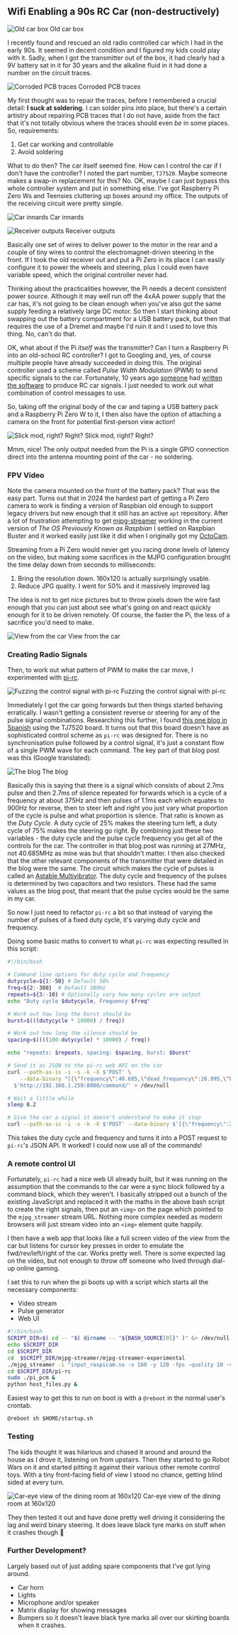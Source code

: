 ## Wifi Enabling a 90s RC Car (non-destructively)

![Old car box](img/IMG20240625100305.jpg)
Old car box

I recently found and rescued an old radio controlled car which I had in the early 90s. It seemed in decent condition and I figured my kids could play with it. Sadly, when I got the transmitter out of the box, it had clearly had a 9V battery sat in it for 30 years and the alkaline fluid in it had done a number on the circuit traces.

![Corroded PCB traces](img/IMG20240625100139.jpg)
Corroded PCB traces

My first thought was to repair the traces, before I remembered a crucial detail: **I suck at soldering.** I can solder pins into place, but there's a certain artistry about repairing PCB traces that I do not have, aside from the fact that it's not totally obvious where the traces should even *be* in some places. So, requirements:

1. Get car working and controllable
2. Avoid soldering

What to do then? The car itself seemed fine. How can I control the car if I don't have the controller? I noted the part number, `TJ7520`. Maybe someone makes a swap-in replacement for this? No. OK, maybe I can just bypass this whole controller system and put in something else. I've got Raspberry Pi Zero Ws and Teensies cluttering up boxes around my office. The outputs of the receiving circuit were pretty simple.

![Car innards](img/IMG20240615215046.jpg)
Car innards

![Receiver outputs](img/IMG20240615215544.jpg)
Receiver outputs

Basically one set of wires to deliver power to the motor in the rear and a couple of tiny wires to control the electromagnet-driven steering in the front. If I took the old receiver out and put a Pi Zero in its place I can easily configure it to power the wheels and steering, plus I could even have variable speed, which the original controller never had.

Thinking about the practicalities however, the Pi needs a decent consistent power source. Although it may well run off the 4xAA power supply that the car has, it's not going to be clean enough when you've also got the same supply feeding a relatively large DC motor. So then I start thinking about swapping out the battery compartment for a USB battery pack, but then that requires the use of a Dremel and maybe I'd ruin it and I used to love this thing. No, can't do that.

OK, what about if the Pi *itself* was the transmitter? Can I turn a Raspberry Pi into an old-school RC controller? I got to Googling and, yes, of course multiple people have already succeeded in doing this. The original controller used a scheme called *Pulse Width Modulation* (PWM) to send specific signals to the car. Fortunately, 10 years ago [someone](https://brskari.wordpress.com/2014/06/02/turn-your-raspberry-pi-into-a-radio-controller-for-rc-vehicles/) had [written the software](http://www.github.com/bskari/pi-rc) to produce RC car signals. I just needed to work out what combination of control messages to use.

So, taking off the original body of the car and taping a USB battery pack and a Raspberry Pi Zero W to it, I then also have the option of attaching a camera on the front for potential first-person view action!

![Slick mod, right? Right?](img/IMG20240624153204.jpg)
Slick mod, right? Right?

Mmm, nice! The only output needed from the Pi is a single GPIO connection direct into the antenna mounting point of the car - no soldering.

### FPV Video

Note the camera mounted on the front of the battery pack? That was the easy part. Turns out that in 2024 the hardest part of getting a Pi Zero camera to work is finding a version of Raspbian old enough to support legacy drivers but new enough that it still has an active `apt` repository. After a lot of frustration attempting to get [mjpg-streamer](https://github.com/jacksonliam/mjpg-streamer) working in the current version of *The OS Previously Known as Raspbian* I settled on Raspbian Buster and it worked easily just like it did when I originally got my [OctoCam](https://shop.pimoroni.com/products/octocam-pi-zero-w-project-kit?variant=41224005898).

Streaming from a Pi Zero would never get you racing drone levels of latency on the video, but making some sacrifices in the MJPG configuration brought the time delay down from seconds to milliseconds:

1. Bring the resolution down. 160x120 is actually surprisingly usable.
2. Reduce JPG quality. I went for 50% and it massively improved lag

The idea is not to get nice pictures but to throw pixels down the wire fast enough that you can just about see what's going on and react quickly enough for it to be driven remotely. Of course, the faster the Pi, the less of a sacrifice you'd need to make.

![View from the car](img/image-20240625120743736.png)
View from the car

### Creating Radio Signals

Then, to work out what pattern of PWM to make the car move, I experimented with [pi-rc](https://github.com/bskari/pi-rc). 

![Fuzzing the control signal with pi-rc](img/image-20240625112843462.png)
Fuzzing the control signal with pi-rc

Immediately I got the car going forwards but then things started behaving erratically. I wasn't getting a consistent reverse or steering for any of the pulse signal combinations. Researching this further, I found [this one blog in Spanish](https://reparar-cochesrc.blogspot.com/2015/12/emisora-nikko-de-6-funciones-y.html) using the TJ7520 board. It turns out that this board doesn't have as sophisticated control scheme as `pi-rc` was designed for. There is no synchronisation pulse followed by a control signal, it's just a constant flow of a single PWM wave for each command. The key part of that blog post was this (Google translated):

![The blog](img/image-20240625113407018.png)
The blog

Basically this is saying that there is a signal which consists of about 2.7ms pulse and then 2.7ms of silence repeated for forwards which is a cycle of a frequency at about 375Hz and then pulses of 1.1ms each which equates to 900Hz for reverse, then to steer left and right you just vary what proportion of the cycle is pulse and what proportion is silence. That ratio is known as the *Duty Cycle*. A duty cycle of 25% makes the steering turn left, a duty cycle of 75% makes the steering go right. By combining just these two variables - the duty cycle and the pulse cycle frequency you get all of the controls for the car. The controller in that blog post was running at 27MHz, not 40.685MHz as mine was but that shouldn't matter. I then also checked that the other relevant components of the transmitter that were detailed in the blog were the same. The circuit which makes the cycle of pulses is called an [Astable Multivibrator](https://www.electronics-tutorials.ws/waveforms/astable.html). The duty cycle and frequency of the pulses is determined by two capacitors and two resistors. These had the same values as the blog post, that meant that the pulse cycles would be the same in my car.

So now I just need to refactor `pi-rc` a bit so that instead of varying the number of pulses of a fixed duty cycle, it's varying duty cycle and frequency.

Doing some basic maths to convert to what `pi-rc` was expecting resulted in this script:

```bash
#!/bin/bash

# Command line options for duty cycle and frequency
dutycycle=${1:-50} # Default 50%
freq=${2:-380}  # Default 380Hz
repeats=${3:-10} # Optionally vary how many cycles are output
echo "Duty cycle $dutycycle, Frequency $freq"

# Work out how long the burst should be
burst=$(((dutycycle * 10000) / freq))

# Work out how long the silence should be
spacing=$((((100-dutycycle) * 10000) / freq))

echo "repeats: $repeats, spacing: $spacing, burst: $burst"

# Send it as JSON to the pi-rc web API on the car
curl --path-as-is -i -s -k -X $'POST' \
    --data-binary "[{\"frequency\":40.685,\"dead_frequency\":26.995,\"burst_us\":$burst,\"spacing_us\":$spacing,\"repeats\":$repeats}]" \
  $'http://192.168.1.250:8080/command/' > /dev/null

# Wait a little while
sleep 0.2

# Give the car a signal it doesn't understand to make it stop
curl --path-as-is -i -s -k -X $'POST' --data-binary $'[{\"frequency\":27,\"dead_frequency\":49.83,\"burst_us\":1200,\"spacing_us\":400,\"repeats\":4}]' $'http://192.168.1.250:8080/command/' > /dev/null

```

This takes the duty cycle and frequency and turns it into a POST request to `pi-rc`'s JSON API. It worked! I could now use all of the commands!

### A remote control UI

Fortunately, `pi-rc` had a nice web UI already built, but it was running on the assumption that the commands to the car were a sync block followed by a command block, which they weren't. I basically stripped out a bunch of the existing JavaScript and replaced it with the maths in the above bash script to create the right signals, then put an `<img>` on the page which pointed to the `mjpg_streamer` stream URL. Nothing more complex needed as modern browsers will just stream video into an `<img>` element quite happily.

I then have a web app that looks like a full screen video of the view from the car but listens for cursor key presses in order to emulate the fwd/rev/left/right of the car. Works pretty well. There is some expected lag on the video, but not enough to throw off someone who lived through dial-up online gaming.

I set this to run when the pi boots up with a script which starts all the necessary components:

- Video stream
- Pulse generator
- Web UI

```bash
#!/bin/bash
SCRIPT_DIR=$( cd -- "$( dirname -- "${BASH_SOURCE[0]}" )" &> /dev/null && pwd )
echo $SCRIPT_DIR
cd $SCRIPT_DIR
cd  $SCRIPT_DIR/mjpg-streamer/mjpg-streamer-experimental
./mjpg_streamer -i "input_raspicam.so -x 160 -y 120 -fps -quality 10 -vf -hf" -o "output_http.so -w ./www -p 8081" &
cd $SCRIPT_DIR/pi-rc
sudo ./pi_pcm &
python host_files.py &
```

Easiest way to get this to run on boot is with a `@reboot` in the normal user's crontab.

```crontab
@reboot sh $HOME/startup.sh
```

### Testing

The kids thought it was hilarious and chased it around and around the house as I drove it, listening on from upstairs. Then they started to go Robot Wars on it and started pitting it against their various other remote control toys. With a tiny front-facing field of view I stood no chance, getting blind sided at every turn.

![Car-eye view of the dining room at 160x120](img/image-20250428135859723.png)
Car-eye view of the dining room at 160x120

They then tested it out and have done pretty well driving it considering the lag and weird binary steering. It does leave black tyre marks on stuff when it crashes though 😬

### Further Development?

Largely based out of just adding spare components that I've got lying around.

- Car horn
- Lights
- Microphone and/or speaker
- Matrix display for showing messages
- Bumpers so it doesn't leave black tyre marks all over our skirting boards when it crashes.
